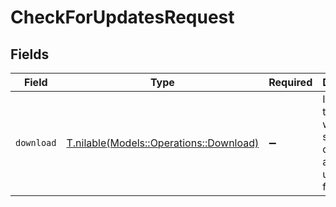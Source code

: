 # CheckForUpdatesRequest


## Fields

| Field                                                                          | Type                                                                           | Required                                                                       | Description                                                                    | Example                                                                        |
| ------------------------------------------------------------------------------ | ------------------------------------------------------------------------------ | ------------------------------------------------------------------------------ | ------------------------------------------------------------------------------ | ------------------------------------------------------------------------------ |
| `download`                                                                     | [T.nilable(Models::Operations::Download)](../../models/operations/download.md) | :heavy_minus_sign:                                                             | Indicate that you want to start download any updates found.                    | 1                                                                              |